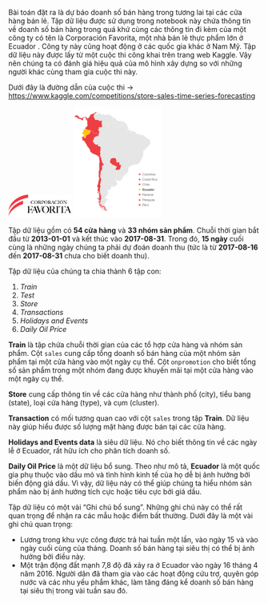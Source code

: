 Bài toán đặt ra là dự báo doanh số bán hàng trong tương lai tại các cửa hàng bán lẻ. Tập dữ liệu được sử dụng trong notebook này chứa thông tin về doanh số bán hàng trong quá khứ cùng các thông tin đi kèm của một công ty có tên là Corporación Favorita, một nhà bán lẻ thực phẩm lớn ở Ecuador . Công ty này cũng hoạt động ở các quốc gia khác ở Nam Mỹ. Tập dữ liệu này được lấy từ một cuộc thi công khai trên trang web Kaggle. Vậy nên chúng ta có đánh giá hiệu quả của mô hình xây dựng so với những người khác cùng tham gia cuộc thi này.

Dưới đây là đường dẫn của cuộc thi -> https://www.kaggle.com/competitions/store-sales-time-series-forecasting


<img src="https://raw.githubusercontent.com/EkremBayar/Kaggle/refs/heads/main/Images/CF.png" width="25%" />
<img src="https://raw.githubusercontent.com/EkremBayar/Kaggle/refs/heads/main/Images/CF1.jpg" width="35%" />


Tập dữ liệu gồm có **54 cửa hàng** và **33 nhóm sản phẩm**. Chuỗi thời gian bắt đầu từ **2013-01-01** và kết thúc vào **2017-08-31**. Trong đó, **15 ngày** cuối cùng là những ngày chúng ta phải dự đoán doanh thu (tức là từ **2017-08-16** đến **2017-08-31** chưa cho biết doanh thu).

Tập dữ liệu của chúng ta chia thành 6 tập con:

1. _Train_
2. _Test_
3. _Store_
4. _Transactions_
5. _Holidays and Events_
6. _Daily Oil Price_

**Train** là tập chứa chuỗi thời gian của các tổ hợp cửa hàng và nhóm sản phẩm. Cột `sales` cung cấp tổng doanh số bán hàng của một nhóm sản phẩm tại một cửa hàng vào một ngày cụ thể. Cột `onpromotion` cho biết tổng số sản phẩm trong một nhóm đang được khuyến mãi tại một cửa hàng vào một ngày cụ thể.

**Store** cung cấp thông tin về các cửa hàng như thành phố (city), tiểu bang (state), loại cửa hàng (type), và cụm (cluster).

**Transaction** có mối tương quan cao với cột `sales` trong tập **Train**. Dữ liệu này giúp hiểu được số lượng mặt hàng được bán tại các cửa hàng.

**Holidays and Events data** là siêu dữ liệu. Nó cho biết thông tin về các ngày lễ ở Ecuador, rất hữu ích cho phân tích doanh số.

**Daily Oil Price** là một dữ liệu bổ sung. Theo như mô tả, **Ecuador** là một quốc gia phụ thuộc vào dầu mỏ và tình hình kinh tế của họ dễ bị ảnh hưởng bởi biến động giá dầu. Vì vậy, dữ liệu này có thể giúp chúng ta hiểu nhóm sản phẩm nào bị ảnh hưởng tích cực hoặc tiêu cực bởi giá dầu.

Tập dữ liệu có một vài “Ghi chú bổ sung”. Những ghi chú này có thể rất quan trọng để nhận ra các mẫu hoặc điểm bất thường. Dưới đây là một vài ghi chú quan trọng:
- Lương trong khu vực công được trả hai tuần một lần, vào ngày 15 và vào ngày cuối cùng của tháng. Doanh số bán hàng tại siêu thị có thể bị ảnh hưởng bởi điều này.
- Một trận động đất mạnh 7,8 độ đã xảy ra ở Ecuador vào ngày 16 tháng 4 năm 2016. Người dân đã tham gia vào các hoạt động cứu trợ, quyên góp nước và các nhu yếu phẩm khác, làm tăng đáng kể doanh số bán hàng tại siêu thị trong vài tuần sau đó.

